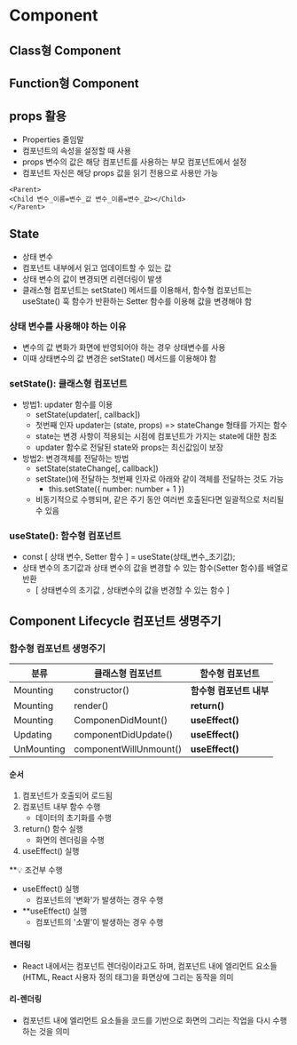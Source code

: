 # Component
## Class형 Component
## Function형 Component
## props 활용

- Properties 줄임말
- 컴포넌트의 속성을 설정할 때 사용
- props 변수의 값은 해당 컴포넌트를 사용하는 부모 컴포넌트에서 설정
- 컴포넌트 자신은 해당 props 값을 읽기 전용으로 사용만 가능

```
<Parent>
<Child 변수_이름=변수_값 변수_이름=변수_값></Child>
</Parent>
```

## State

- 상태 변수
- 컴포넌트 내부에서 읽고 업데이트할 수 있는 값
- 상태 변수의 값이 변경되면 리렌더링이 발생
- 클래스형 컴포넌트는 setState() 메서드를 이용해서, 함수형 컴포넌트는 useState() 훅 함수가 반환하는 Setter 함수를 이용해 값을 변경해야 함

### 상태 변수를 사용해야 하는 이유

- 변수의 값 변화가 화면에 반영되어야 하는 경우 상태변수를 사용
- 이때 상태변수의 값 변경은 setState() 메서드를 이용해야 함

### setState(): 클래스형 컴포넌트

- 방법1: updater 함수를 이용
	- setState(updater[, callback])
	- 첫번째 인자 updater는 (state, props) => stateChange 형태를 가지는 함수
	- state는 변경 사항이 적용되는 시점에 컴포넌트가 가지는 state에 대한 참조
	- updater 함수로 전달된 state와 props는 최신값임이 보장
- 방법2: 변경객체를 전달하는 방법
	- setState(stateChange[, callback])
	- setState()에 전달하는 첫번째 인자로 아래와 같이 객체를 전달하는 것도 가능
		- this.setState({ number: number + 1 })
	- 비동기적으로 수행되며, 같은 주기 동안 여러번 호출된다면 일괄적으로 처리될 수 있음

### useState(): 함수형 컴포넌트

- const [ 상태 변수, Setter 함수 ] = useState(상태_변수_초기값);
- 상태 변수의 초기값과 상태 변수의 값을 변경할 수 있는 함수(Setter 함수)를 배열로 반환
	- [ 상태변수의 초기값 , 상태변수의 값을 변경할 수 있는 함수 ]

## Component Lifecycle 컴포넌트 생명주기
### 함수형 컴포넌트 생명주기

|**분류**|**클래스형 컴포넌트**|**함수형 컴포넌트**|
|---|---|---|
|Mounting|constructor()|**함수형 컴포넌트 내부**|
|Mounting|render()|**return()**|
|Mounting|ComponenDidMount()|**useEffect()**|
|Updating|componentDidUpdate()|**useEffect()**|
|UnMounting|componentWillUnmount()|**useEffect()**|

#### **순서**
1. 컴포넌트가 호출되어 로드됨
2. 컴포넌트 내부 함수 수행
	- 데이터의 초기화를 수행
3. return() 함수 실행
	- 화면의 렌더링을 수행
4. useEffect() 실행

**💡 조건부 수행  
- useEffect() 실행
	- 컴포넌트의 '변화'가 발생하는 경우 수행
- **useEffect() 실행
	- 컴포넌트의 '소멸'이 발생하는 경우 수행

#### 렌더링
- React 내에서는 컴포넌트 렌더링이라고도 하며, 컴포넌트 내에 엘리먼트 요소들(HTML, React 사용자 정의 태그)을 화면상에 그리는 동작을 의미

#### 리-렌더링
- 컴포넌트 내에 엘리먼트 요소들을 코드를 기반으로 화면의 그리는 작업을 다시 수행하는 것을 의미